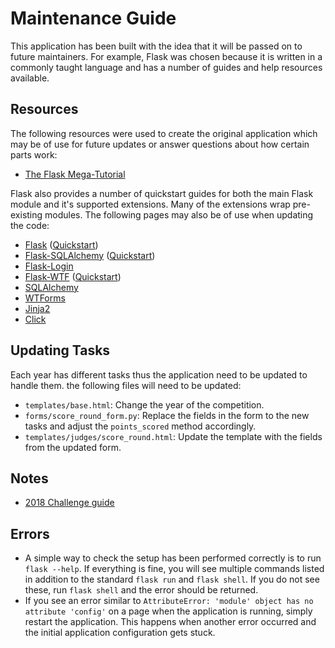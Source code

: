 # Maintenance Guide
This application has been built with the idea that it will be passed on to future maintainers. For example, Flask was chosen because it is written in a commonly taught language and has a number of guides and help resources available.

## Resources
The following resources were used to create the original application which may be of use for future updates or answer questions about how certain parts work:

- [The Flask Mega-Tutorial](https://blog.miguelgrinberg.com/post/the-flask-mega-tutorial-part-i-hello-world)

Flask also provides a number of quickstart guides for both the main Flask module and it's supported extensions. Many of the extensions wrap pre-existing modules. The following pages may also be of use when updating the code:

- [Flask](http://flask.pocoo.org/) ([Quickstart](http://flask.pocoo.org/docs/0.12/quickstart/))
- [Flask-SQLAlchemy](http://flask-sqlalchemy.pocoo.org/2.3/) ([Quickstart](http://flask-sqlalchemy.pocoo.org/2.3/quickstart/))
- [Flask-Login](https://flask-login.readthedocs.io/en/latest/)
- [Flask-WTF](https://flask-wtf.readthedocs.io/en/stable/) ([Quickstart](http://flask-wtf.readthedocs.io/en/stable/quickstart.html))
- [SQLAlchemy](https://www.sqlalchemy.org/)
- [WTForms](https://wtforms.readthedocs.io/en/latest/)
- [Jinja2](http://jinja.pocoo.org/docs/2.9/)
- [Click](http://click.pocoo.org/5/)

## Updating Tasks
Each year has different tasks thus the application need to be updated to handle them. the following files will need to be updated:
- `templates/base.html`: Change the year of the competition.
- `forms/score_round_form.py`: Replace the fields in the form to the new tasks and adjust the `points_scored` method accordingly.
- `templates/judges/score_round.html`: Update the template with the fields from the updated form.

## Notes
- [2018 Challenge guide](https://firstinspiresst01.blob.core.windows.net/fll/hydro-dynamics-challenge-guide-a4.pdf)

## Errors
- A simple way to check the setup has been performed correctly is to run `flask --help`. If everything is fine, you will see multiple commands listed in addition to the standard `flask run` and `flask shell`. If you do not see these, run `flask shell` and the error should be returned.
- If you see an error similar to `AttributeError: 'module' object has no attribute 'config'` on a page when the application is running, simply restart the application. This happens when another error occurred and the initial application configuration gets stuck.

